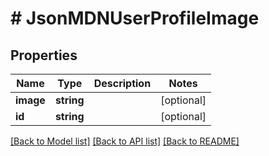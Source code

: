 # # JsonMDNUserProfileImage

## Properties

Name | Type | Description | Notes
------------ | ------------- | ------------- | -------------
**image** | **string** |  | [optional] 
**id** | **string** |  | [optional] 

[[Back to Model list]](../../README.md#documentation-for-models) [[Back to API list]](../../README.md#documentation-for-api-endpoints) [[Back to README]](../../README.md)


